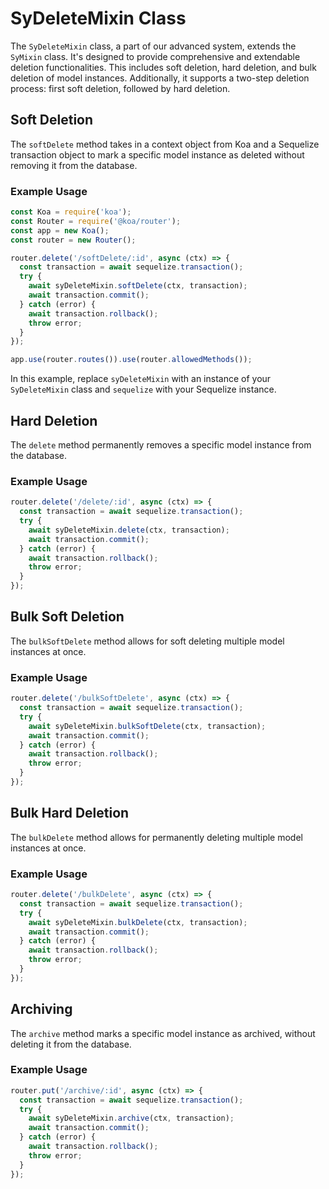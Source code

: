 # SyDeleteMixin Class

The `SyDeleteMixin` class, a part of our advanced system, extends the `SyMixin` class. It's designed to provide comprehensive and extendable deletion functionalities. This includes soft deletion, hard deletion, and bulk deletion of model instances. Additionally, it supports a two-step deletion process: first soft deletion, followed by hard deletion.

## Soft Deletion

The `softDelete` method takes in a context object from Koa and a Sequelize transaction object to mark a specific model instance as deleted without removing it from the database.

### Example Usage

```javascript
const Koa = require('koa');
const Router = require('@koa/router');
const app = new Koa();
const router = new Router();

router.delete('/softDelete/:id', async (ctx) => {
  const transaction = await sequelize.transaction();
  try {
    await syDeleteMixin.softDelete(ctx, transaction);
    await transaction.commit();
  } catch (error) {
    await transaction.rollback();
    throw error;
  }
});

app.use(router.routes()).use(router.allowedMethods());
```

In this example, replace `syDeleteMixin` with an instance of your `SyDeleteMixin` class and `sequelize` with your Sequelize instance.

## Hard Deletion

The `delete` method permanently removes a specific model instance from the database.

### Example Usage

```javascript
router.delete('/delete/:id', async (ctx) => {
  const transaction = await sequelize.transaction();
  try {
    await syDeleteMixin.delete(ctx, transaction);
    await transaction.commit();
  } catch (error) {
    await transaction.rollback();
    throw error;
  }
});
```

## Bulk Soft Deletion

The `bulkSoftDelete` method allows for soft deleting multiple model instances at once.

### Example Usage

```javascript
router.delete('/bulkSoftDelete', async (ctx) => {
  const transaction = await sequelize.transaction();
  try {
    await syDeleteMixin.bulkSoftDelete(ctx, transaction);
    await transaction.commit();
  } catch (error) {
    await transaction.rollback();
    throw error;
  }
});
```

## Bulk Hard Deletion

The `bulkDelete` method allows for permanently deleting multiple model instances at once.

### Example Usage

```javascript
router.delete('/bulkDelete', async (ctx) => {
  const transaction = await sequelize.transaction();
  try {
    await syDeleteMixin.bulkDelete(ctx, transaction);
    await transaction.commit();
  } catch (error) {
    await transaction.rollback();
    throw error;
  }
});
```

## Archiving

The `archive` method marks a specific model instance as archived, without deleting it from the database.

### Example Usage

```javascript
router.put('/archive/:id', async (ctx) => {
  const transaction = await sequelize.transaction();
  try {
    await syDeleteMixin.archive(ctx, transaction);
    await transaction.commit();
  } catch (error) {
    await transaction.rollback();
    throw error;
  }
});
```
